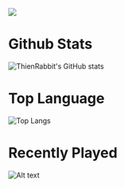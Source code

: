 ![](https://komarev.com/ghpvc/?username=ThienRabbit&color=blue&style=flat-square)

# Github Stats
![ThienRabbit's GitHub stats](https://github-readme-stats.vercel.app/api?username=ThienRabbit&show_icons=true&theme=tokyonight)
# Top Language
![Top Langs](https://github-readme-stats.vercel.app/api/top-langs/?username=ThienRabbit&hide_progress=true&theme=tokyonight)
# Recently Played
![Alt text](https://spotify-recently-played-readme.vercel.app/api?user=31zmlzhm527jlqsoqt3bvdxtryhi&unique={true|1|on|yes})

